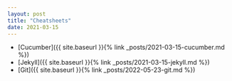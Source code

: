 ```yaml
---
layout: post
title: "Cheatsheets"
date: 2021-03-15
---
```

- [Cucumber]({{ site.baseurl }}{% link _posts/2021-03-15-cucumber.md %})
- [Jekyll]({{ site.baseurl }}{% link _posts/2021-03-15-jekyll.md %})
- [Git]({{ site.baseurl }}{% link _posts/2022-05-23-git.md %})